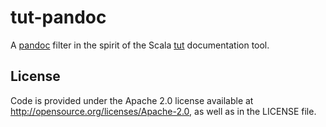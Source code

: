 # tut-pandoc
A [pandoc](http://pandoc.org/) filter in the spirit of the Scala [tut](https://github.com/tpolecat/tut)
documentation tool.

## License
Code is provided under the Apache 2.0 license available at http://opensource.org/licenses/Apache-2.0,
as well as in the LICENSE file.
